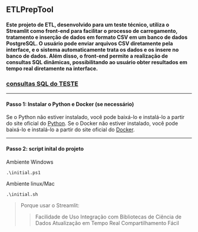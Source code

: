 ## ETLPrepTool

 #### Este projeto de ETL, desenvolvido para um teste técnico, utiliza o Streamlit como front-end para facilitar o processo de carregamento, tratamento e inserção de dados em formato CSV em um banco de dados PostgreSQL. O usuário pode enviar arquivos CSV diretamente pela interface, e o sistema automaticamente trata os dados e os insere no banco de dados. Além disso, o front-end permite a realização de consultas SQL dinâmicas, possibilitando ao usuário obter resultados em tempo real diretamente na interface.

### [consultas SQL do TESTE](QUERY.md)
___

#### Passo 1: Instalar o Python e Docker (se necessário)


Se o Python não estiver instalado, você pode baixá-lo e instalá-lo a partir do site oficial do [Python](https://www.python.org/downloads/).
Se o Docker não estiver instalado, você pode baixá-lo e instalá-lo a partir do site oficial do [Docker](https://www.docker.com/products/docker-desktop/).
___


#### Passo 2:  script inital do projeto

Ambiente Windows
```shell
.\initial.ps1
```
Ambiente linux/Mac
```shell
.\initial.sh
```


>Porque usar o Streamlit:
>>Facilidade de Uso
>>Integração com Bibliotecas de Ciência de Dados
>>Atualização em Tempo Real
>>Compartilhamento Fácil

